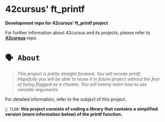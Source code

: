 # **42cursus' ft_printf**


____Development repo for 42cursus' ft_printf project____

For further information about 42cursus and its projects, 
please refer to **[42cursus](https://github.com/appinha/42cursus)** repo.

# `🗣️ About`
> *This project is pretty straight forward. You will recode printf. Hopefully you will be able to reuse it in future project without the fear of being flagged as a cheater. You will mainly learn how to use variadic arguments.*

For detailed information, refer to the subject of this project.

`🚀 TLDR`: ****this project consists of coding a library that contains a simplified version (more
information below) of the printf function.****
